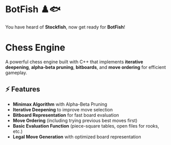 # BotFish ♟️🐟  
You have heard of **Stockfish**, now get ready for **BotFish**!  

# Chess Engine

A powerful chess engine built with C++ that implements **iterative deepening**, **alpha-beta pruning**, **bitboards**, and **move ordering** for efficient gameplay.

## ⚡ Features
- **Minimax Algorithm** with Alpha-Beta Pruning
- **Iterative Deepening** to improve move selection
- **Bitboard Representation** for fast board evaluation
- **Move Ordering** (including trying previous best moves first)
- **Basic Evaluation Function** (piece-square tables, open files for rooks, etc.)
- **Legal Move Generation** with optimized board representation


 
 
